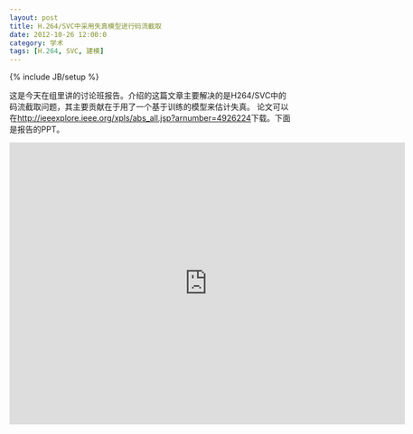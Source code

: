 ```yaml
---
layout: post
title: H.264/SVC中采用失真模型进行码流截取
date: 2012-10-26 12:00:0
category: 学术
tags: [H.264, SVC, 建模]
---
```

{% include JB/setup %}

这是今天在组里讲的讨论班报告。介绍的这篇文章主要解决的是H264/SVC中的码流截取问题，其主要贡献在于用了一个基于训练的模型来估计失真。
论文可以在<http://ieeexplore.ieee.org/xpls/abs_all.jsp?arnumber=4926224>下载。下面是报告的PPT。

<!--more-->
<iframe src="https://skydrive.live.com/embed?cid=8B504C1595CD3973&amp;resid=8B504C1595CD3973%2126390&amp;authkey=AGj6TTE6_ihJe6Y&amp;em=2" width="700" height="500" frameborder="0" scrolling="no"> </iframe>

